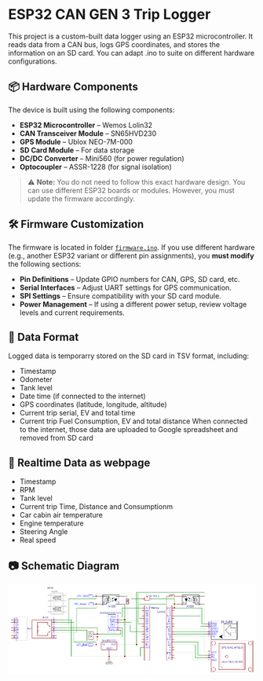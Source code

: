 # ESP32 CAN GEN 3 Trip Logger

This project is a custom-built data logger using an ESP32 microcontroller. It reads data from a CAN bus, logs GPS coordinates, and stores the information on an SD card. You can adapt .ino to suite on different hardware configurations.

## 📦 Hardware Components

The device is built using the following components:

- **ESP32 Microcontroller** – Wemos Lolin32
- **CAN Transceiver Module** – SN65HVD230
- **GPS Module** – Ublox NEO-7M-000
- **SD Card Module** – For data storage
- **DC/DC Converter** – Mini560 (for power regulation)
- **Optocoupler** – ASSR-1228 (for signal isolation)

> ⚠️ **Note:** You do not need to follow this exact hardware design. You can use different ESP32 boards or modules. However, you must update the firmware accordingly.

## 🛠️ Firmware Customization

The firmware is located in folder [`firmware.ino`](https://github.com/DejanVasic/Gen3-Trip-Logger/tree/master/firmware). If you use different hardware (e.g., another ESP32 variant or different pin assignments), you **must modify** the following sections:

- **Pin Definitions** – Update GPIO numbers for CAN, GPS, SD card, etc.
- **Serial Interfaces** – Adjust UART settings for GPS communication.
- **SPI Settings** – Ensure compatibility with your SD card module.
- **Power Management** – If using a different power setup, review voltage levels and current requirements.

## 📂 Data Format

Logged data is temporarry stored on the SD card in TSV format, including:

- Timestamp
- Odometer
- Tank level
- Date time (if connected to the internet)
- GPS coordinates (latitude, longitude, altitude)
- Current trip serial, EV and total time
- Current trip Fuel Consumption, EV and total distance
When connected to the internet, those data are uploaded to Google spreadsheet and removed from SD card
## 📂 Realtime Data as webpage
- Timestamp
- RPM
- Tank level
- Current trip Time, Distance and Consumptionm
- Car cabin air temperature
- Engine temperature
- Steering Angle
- Real speed

## 📷 Schematic Diagram

![Schematic Diagram](https://github.com/DejanVasic/Gen3-Trip-Logger/blob/master/hardware/Gen3logger.png)
